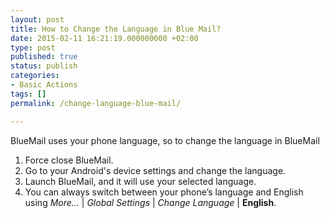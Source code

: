 ```yaml
---
layout: post
title: How to Change the Language in Blue Mail?
date: 2015-02-11 16:21:19.000000000 +02:00
type: post
published: true
status: publish
categories:
- Basic Actions
tags: []
permalink: /change-language-blue-mail/

---
```


BlueMail uses your phone language, so to change the language in BlueMail

1. Force close BlueMail.
2. Go to your Android's device settings and change the language.
3. Launch BlueMail, and it will use your selected language.
4. You can always switch between your phone’s language and English using *More...* \| *Global Settings* \| *Change Language* \| **English**.
